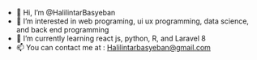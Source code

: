 - 👋 Hi, I’m @HalilintarBasyeban
- 👀 I’m interested in web programing, ui ux programming, data science, and back end programming
- 🌱 I’m currently learning react js, python, R, and Laravel 8
- 📫 You can contact me at : Halilintarbasyeban@gmail.com

<!---
HalilintarBasyeban/HalilintarBasyeban is a ✨ special ✨ repository because its `README.md` (this file) appears on your GitHub profile.
You can click the Preview link to take a look at your changes.
--->
